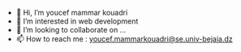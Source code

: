 - 👋 Hi, I’m youcef mammar kouadri 
- 👀 I’m interested in web development
- 💞️ I’m looking to collaborate on ...
- 📫 How to reach me : youcef.mammarkouadri@se.univ-bejaia.dz

<!---
youceeeef/youceeeef is a ✨ special ✨ repository because its `README.md` (this file) appears on your GitHub profile.
You can click the Preview link to take a look at your changes.
--->
